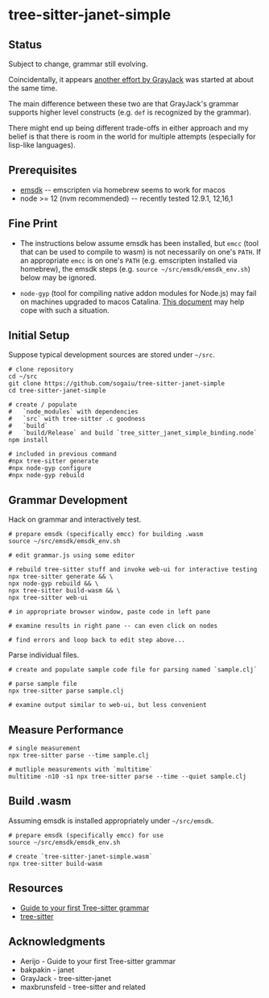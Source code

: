 # tree-sitter-janet-simple

## Status

Subject to change, grammar still evolving.

Coincidentally, it appears [another effort by GrayJack](https://github.com/GrayJack/tree-sitter-janet/) was started at about the same time.

The main difference between these two are that GrayJack's grammar supports higher level constructs (e.g. `def` is recognized by the grammar).

There might end up being different trade-offs in either approach and my belief is that there is room in the world for multiple attempts (especially for lisp-like languages).

## Prerequisites

* [emsdk](https://emscripten.org/docs/getting_started/downloads.html#installation-instructions) -- emscripten via homebrew seems to work for macos
* node >= 12 (nvm recommended) -- recently tested 12.9.1, 12,16,1

## Fine Print

* The instructions below assume emsdk has been installed, but `emcc` (tool that can be used to compile to wasm) is not necessarily on one's `PATH`.  If an appropriate `emcc` is on one's `PATH` (e.g. emscripten installed via homebrew), the emsdk steps (e.g. `source ~/src/emsdk/emsdk_env.sh`) below may be ignored.

* `node-gyp` (tool for compiling native addon modules for Node.js) may fail on machines upgraded to macos Catalina. [This document](https://github.com/nodejs/node-gyp/blob/master/macOS_Catalina.md) may help cope with such a situation.

## Initial Setup

Suppose typical development sources are stored under `~/src`.

```
# clone repository
cd ~/src
git clone https://github.com/sogaiu/tree-sitter-janet-simple
cd tree-sitter-janet-simple

# create / populate
#   `node_modules` with dependencies
#   `src` with tree-sitter .c goodness
#   `build`
#   `build/Release` and build `tree_sitter_janet_simple_binding.node`
npm install

# included in previous command
#npx tree-sitter generate
#npx node-gyp configure
#npx node-gyp rebuild
```

## Grammar Development

Hack on grammar and interactively test.

```
# prepare emsdk (specifically emcc) for building .wasm
source ~/src/emsdk/emsdk_env.sh

# edit grammar.js using some editor

# rebuild tree-sitter stuff and invoke web-ui for interactive testing
npx tree-sitter generate && \
npx node-gyp rebuild && \
npx tree-sitter build-wasm && \
npx tree-sitter web-ui

# in appropriate browser window, paste code in left pane

# examine results in right pane -- can even click on nodes

# find errors and loop back to edit step above...
```

Parse individual files.

```
# create and populate sample code file for parsing named `sample.clj`

# parse sample file
npx tree-sitter parse sample.clj

# examine output similar to web-ui, but less convenient
```

## Measure Performance

```
# single measurement
npx tree-sitter parse --time sample.clj

# mutliple measurements with `multitime`
multitime -n10 -s1 npx tree-sitter parse --time --quiet sample.clj
```

## Build .wasm

Assuming emsdk is installed appropriately under `~/src/emsdk`.

```
# prepare emsdk (specifically emcc) for use
source ~/src/emsdk/emsdk_env.sh

# create `tree-sitter-janet-simple.wasm`
npx tree-sitter build-wasm
```

## Resources

* [Guide to your first Tree-sitter grammar](https://gist.github.com/Aerijo/df27228d70c633e088b0591b8857eeef)
* [tree-sitter](http://tree-sitter.github.io/tree-sitter/)

## Acknowledgments

* Aerijo - Guide to your first Tree-sitter grammar
* bakpakin - janet
* GrayJack - tree-sitter-janet
* maxbrunsfeld - tree-sitter and related
